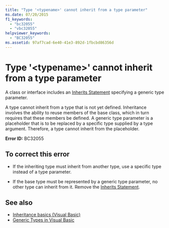 ```yaml
---
title: "Type '<typename>' cannot inherit from a type parameter"
ms.date: 07/20/2015
f1_keywords: 
  - "bc32055"
  - "vbc32055"
helpviewer_keywords: 
  - "BC32055"
ms.assetid: 97af7cad-6e40-41e3-892d-1fbcbd86356d
---
```

# Type '\<typename>' cannot inherit from a type parameter
A class or interface includes an [Inherits Statement](../../visual-basic/language-reference/statements/inherits-statement.md) specifying a generic type parameter.  
  
 A type cannot inherit from a type that is not yet defined. Inheritance involves the ability to reuse members of the base class, which in turn requires that these members be defined. A generic type parameter is a placeholder that is to be replaced by a specific type supplied by a type argument. Therefore, a type cannot inherit from the placeholder.  
  
 **Error ID:** BC32055  
  
## To correct this error  
  
- If the inheriting type must inherit from another type, use a specific type instead of a type parameter.  
  
- If the base type must be represented by a generic type parameter, no other type can inherit from it. Remove the [Inherits Statement](../../visual-basic/language-reference/statements/inherits-statement.md).  
  
## See also

- [Inheritance basics (Visual Basic)](~/docs/visual-basic/programming-guide/language-features/objects-and-classes/inheritance-basics.md)
- [Generic Types in Visual Basic](../../visual-basic/programming-guide/language-features/data-types/generic-types.md)
